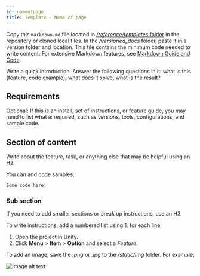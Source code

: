 ```yaml
---
id: nameofpage
title: Template - Name of page
---
```


Copy this `markdown.md` file located in [*/reference/templates* folder](https://github.com/Unity-Technologies/com.unity.multiplayer.docs/blob/master/reference/templates/markdown.md) in the repository or cloned local files. In the */versioned_docs* folder, paste it in a version folder and location. This file contains the minimum code needed to write content. For extensive Markdown features, see [Markdown Guide and Code](../template.md).

Write a quick introduction. Answer the following questions in it: what is this (feature, code example), what does it solve, what is the result?

## Requirements

Optional: If this is an install, set of instructions, or feature guide, you may need to list what is required, such as versions, tools, configurations, and sample code.

## Section of content

Write about the feature, task, or anything else that may be helpful using an H2. 

You can add code samples:

```markdown title="Code Example"
Some code here!
```

### Sub section

If you need to add smaller sections or break up instructions, use an H3.

To write instructions, add a numbered list using 1. for each line:

1. Open the project in Unity.
1. Click **Menu** > **Item** > **Option** and select a *Feature*.

To add an image, save the *.png* or *.jpg* to the */static/img* folder. For example:

![Image alt text](/img/example-img.png)